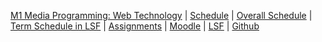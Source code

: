 [M1 Media Programming: Web Technology]({{site.baseurl}}ss2017/media-programming-rails)
 | [Schedule]({{site.baseurl}}ss2017/media-programming-rails/schedule/)
 | [Overall Schedule]({{site.baseurl}}ss2017/media-programming-rails/overall-schedule/)
 | [Term Schedule in LSF](https://lsf.htw-berlin.de/qisserver/rds?state=wplan&act=stg&pool=stg&P.subc=plan&k_abstgv.abstgvnr=312&idcol=k_abstgv.abstgvnr&idval=312&r_zuordabstgv.semvonint=1&k_abstgv.dtxt=internationale&missing=allTerms&r_zuordabstgv.sembisint=1&purge=n&getglobal=n&text=Internationale+Medieninformatik+%28M%29%2C+PrüfungsOrdnung+20162)
 | [Assignments]({{site.baseurl}}ss2017/media-programming-rails/assignments)
 | [Moodle](https://moodle.htw-berlin.de/course/view.php?id=12516)
 | [LSF](https://lsf.htw-berlin.de/qisserver/rds?state=wsearchv&search=2&veranstaltung.veranstid=125771)
 | [Github](https://github.com/htw-imi-m1-ss2017)
